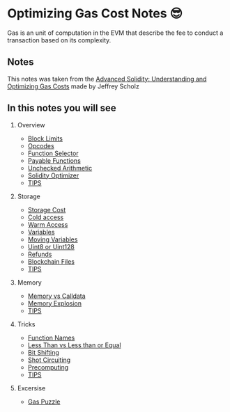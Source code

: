 # Optimizing Gas Cost Notes 😎
Gas is an unit of computation in the EVM that describe the fee to conduct a transaction based on its complexity. 
## Notes
This notes was taken from the [Advanced Solidity: Understanding and Optimizing Gas Costs](https://www.udemy.com/course/advanced-solidity-understanding-and-optimizing-gas-costs) made by Jeffrey Scholz
## In this notes you will see 
1. Overview 
    - [Block Limits](https://github.com/EdwardsVO/gas-optimization-notes/blob/main/overview/notes.md#storage-slots)
    - [Opcodes](https://github.com/EdwardsVO/gas-optimization-notes/blob/main/overview/notes.md#opcodes)
    - [Function Selector](https://github.com/EdwardsVO/gas-optimization-notes/blob/main/overview/notes.md#function-selector)
    - [Payable Functions](https://github.com/EdwardsVO/gas-optimization-notes/blob/main/overview/notes.md#payable-functions)
    - [Unchecked Arithmetic](https://github.com/EdwardsVO/gas-optimization-notes/blob/main/overview/notes.md#unchecked-arithmetic)
    - [Solidity Optimizer](https://github.com/EdwardsVO/gas-optimization-notes/blob/main/overview/notes.md#solidity-optimizer)
    - [TIPS](https://github.com/EdwardsVO/gas-optimization-notes/blob/main/overview/notes.md#tips)

2. Storage
    - [Storage Cost](https://github.com/EdwardsVO/gas-optimization-notes/blob/main/storage/notes.md#storage-movements)
    - [Cold access](https://github.com/EdwardsVO/gas-optimization-notes/blob/main/storage/notes.md#cold-access)
    - [Warm Access](https://github.com/EdwardsVO/gas-optimization-notes/blob/main/storage/notes.md#warm-access)
    - [Variables](https://github.com/EdwardsVO/gas-optimization-notes/blob/main/storage/variables.md#variables)
    - [Moving Variables](https://github.com/EdwardsVO/gas-optimization-notes/blob/main/storage/variables.md#variables)
    - [Uint8 or Uint128](https://github.com/EdwardsVO/gas-optimization-notes/blob/main/storage/variables.md#smaller-integers-)
    - [Refunds](https://github.com/EdwardsVO/gas-optimization-notes/blob/main/storage/variables.md#refunds)
    - [Blockchain Files](https://github.com/EdwardsVO/gas-optimization-notes/blob/main/storage/variables.md#refunds)
    - [TIPS](https://github.com/EdwardsVO/gas-optimization-notes/blob/main/storage/variables.md#tips)

3. Memory
    - [Memory vs Calldata](https://github.com/EdwardsVO/gas-optimization-notes/blob/main/memory/notes.md#memory-vs-calldata)
    - [Memory Explosion](https://github.com/EdwardsVO/gas-optimization-notes/blob/main/memory/notes.md#memory-explosition)
    - [TIPS](https://github.com/EdwardsVO/gas-optimization-notes/blob/main/memory/notes.md#tips)

4. Tricks
    - [Function Names](https://github.com/EdwardsVO/gas-optimization-notes/blob/main/tricks/notes.md#function-names)
    - [Less Than vs Less than or Equal](https://github.com/EdwardsVO/gas-optimization-notes/blob/main/tricks/notes.md#less-than-vs-less-than-or-equal-to)
    - [Bit Shifting](https://github.com/EdwardsVO/gas-optimization-notes/blob/main/tricks/notes.md#bit-shifting)
    - [Shot Circuiting](https://github.com/EdwardsVO/gas-optimization-notes/blob/main/tricks/notes.md#bit-shifting)
    - [Precomputing](https://github.com/EdwardsVO/gas-optimization-notes/blob/main/tricks/notes.md#bit-shifting)
    - [TIPS](https://github.com/EdwardsVO/gas-optimization-notes/blob/main/tricks/notes.md#tips)

5. Excersise
    - [Gas Puzzle](https://github.com/EdwardsVO/gas-optimization-notes/blob/main/excersise-repo/pratice.md#gas-puzzles)

